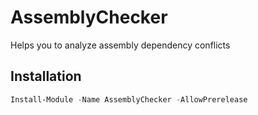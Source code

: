 # AssemblyChecker
 Helps you to analyze assembly dependency conflicts

## Installation

```powershell
Install-Module -Name AssemblyChecker -AllowPrerelease
```
